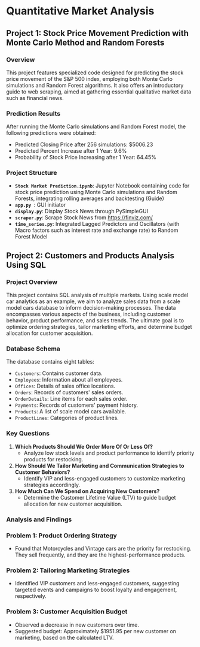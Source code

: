 # Quantitative Market Analysis
  
## Project 1: Stock Price Movement Prediction with Monte Carlo Method and Random Forests

### Overview

This project features specialized code designed for predicting the stock price movement of the S&P 500 index, employing both Monte Carlo simulations and Random Forest algorithms. It also offers an introductory guide to web scraping, aimed at gathering essential qualitative market data such as financial news.

### Prediction Results

After running the Monte Carlo simulations and Random Forest model, the following predictions were obtained:

- Predicted Closing Price after 256 simulations: $5006.23
- Predicted Percent Increase after 1 Year: 9.6%
- Probability of Stock Price Increasing after 1 Year: 64.45%

### Project Structure
- **`Stock Market Prediction.ipynb`**: Jupyter Notebook containing code for stock price prediction using Monte Carlo simulations and Random Forests, integrating rolling averages and backtesting (Guide)
- **`app.py `**: GUI initiator
- **`display.py`**: Display Stock News through PySimpleGUI
- **`scraper.py`**: Scrape Stock News from https://finviz.com/
- **`time_series.py`**: Integrated Lagged Predictors and Oscillators (with Macro factors such as interest rate and exchange rate) to Random Forest Model

## Project 2: Customers and Products Analysis Using SQL

### Project Overview
This project contains SQL analysis of multiple markets. Using scale model car analytics as an example, we aim to analyze sales data from a scale model cars database to inform decision-making processes. The data encompasses various aspects of the business, including customer behavior, product performance, and sales trends. The ultimate goal is to optimize ordering strategies, tailor marketing efforts, and determine budget allocation for customer acquisition. 

### Database Schema
The database contains eight tables:
- `Customers`: Contains customer data.
- `Employees`: Information about all employees.
- `Offices`: Details of sales office locations.
- `Orders`: Records of customers' sales orders.
- `OrderDetails`: Line items for each sales order.
- `Payments`: Records of customers' payment history.
- `Products`: A list of scale model cars available.
- `ProductLines`: Categories of product lines.

### Key Questions
1. **Which Products Should We Order More Of Or Less Of?**
   - Analyze low stock levels and product performance to identify priority products for restocking.
2. **How Should We Tailor Marketing and Communication Strategies to Customer Behaviors?**
   - Identify VIP and less-engaged customers to customize marketing strategies accordingly.
3. **How Much Can We Spend on Acquiring New Customers?**
   - Determine the Customer Lifetime Value (LTV) to guide budget allocation for new customer acquisition.

### Analysis and Findings

### Problem 1: Product Ordering Strategy
- Found that Motorcycles and Vintage cars are the priority for restocking. They sell frequently, 
and they are the highest-performance products.

### Problem 2: Tailoring Marketing Strategies
- Identified VIP customers and less-engaged customers, suggesting targeted events and campaigns to boost loyalty and engagement, respectively.

### Problem 3: Customer Acquisition Budget
- Observed a decrease in new customers over time.
- Suggested budget: Approximately $1951.95 per new customer on marketing, based on the calculated LTV.
